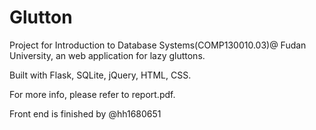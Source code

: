 # Glutton
Project for Introduction to Database Systems(COMP130010.03)@ Fudan University, an web application for lazy gluttons.

Built with Flask, SQLite, jQuery, HTML, CSS.

For more info, please refer to report.pdf.

Front end is finished by @hh1680651
